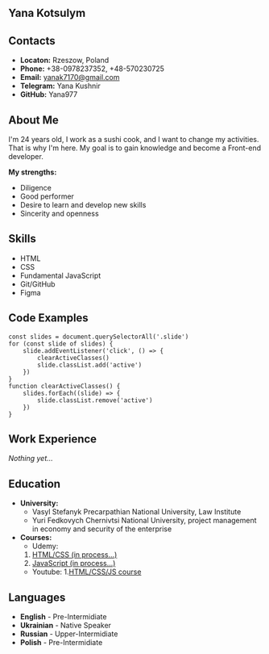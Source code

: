 ## Yana Kotsulym
## Contacts 
* __Locaton:__ Rzeszow, Poland
* __Phone:__ +38-0978237352, +48-570230725
* __Email:__ yanak7170@gmail.com
* __Telegram:__ Yana Kushnir
* __GitHub:__ Yana977

## About Me
I'm 24 years old, I work as a sushi cook, and I want to change my activities. That is why I'm here. My goal is to gain knowledge and become a Front-end developer.

__My strengths:__
* Diligence
* Good performer
* Desire to learn and develop new skills
* Sincerity and openness

## Skills
* HTML
* CSS
* Fundamental JavaScript
* Git/GitHub
* Figma

## Code Examples
``` 
const slides = document.querySelectorAll('.slide')
for (const slide of slides) {
	slide.addEventListener('click', () => {
		clearActiveClasses()
		slide.classList.add('active')
	})
}
function clearActiveClasses() {
	slides.forEach((slide) => {
		slide.classList.remove('active')
	})
} 
```
## Work Experience 

_Nothing yet…_

## Education
* __University:__ 
    * Vasyl Stefanyk Precarpathian National University, Law Institute
	 * Yuri Fedkovych Chernivtsi National University, project management in economy and security of the  enterprise
* __Courses:__
    * Udemy:
	 1. [HTML/CSS (in process...)](https://www.udemy.com/course/webdeveloper/learn/lecture/14524072?start=0#learning-tools)
	 2. [JavaScript (in process...)](https://www.udemy.com/course/javascript_full/learn/lecture/14328446?start=15#content)
	 * Youtube:
	 1.[HTML/CSS/JS course](https://www.youtube.com/playlist?list=PLM6XATa8CAG4F9nAIYNS5oAiPotxwLFIr)

## Languages
* __English__ - Pre-Intermidiate 
* __Ukrainian__ - Native Speaker
* __Russian__ - Upper-Intermidiate
* __Polish__ - Pre-Intermidiate

